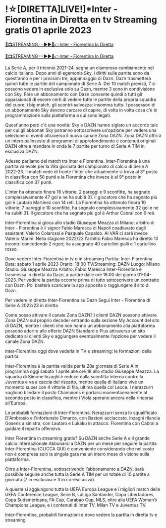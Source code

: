 # !☆[DIRETTA]LIVE!]*Inter - Fiorentina in Diretta en tv Streaming gratis 01 aprile 2023

[🔴📺STREAMING==►►📲👉Inter - Fiorentina In Diretta](https://tinyurl.com/42c8exjp)

[🔴📺STREAMING==►►📲👉Inter - Fiorentina In Diretta](https://tinyurl.com/42c8exjp)

La Serie A, per il triennio 2021-24, segna un clamoroso cambiamento nel calcio italiano. Dopo anni di egemonia Sky, i diritti sulle partite sono da quest'anno e per i prossimi tre, appannaggio di Dazn. Dazn trasmetterà quindi tutte le partite del campionato di Serie A. Dei 10 match previsti, 7 si possono vedere in esclusiva solo su Dazn, mentre 3 sono in condivisione con Sky. Fare un abbonamento con Dazn consente quindi a tutti gli appassionati di essere certi di vedere tutte le partite della propria squadra del cuore, i big match, gli scontri-salvezza: insomma tutto. I possessori di un abbonamento Sky devono cercare di capire, di volta in volta cosa c'è in programmazione sulla piattaforma a cui sono legati.

Quest'anno però c'è una novità: Sky e DAZN hanno siglato un accordo tale per cui gli abbonati Sky potranno sottoscrivere un’opzione per vedere una selezione di eventi attraverso il nuovo canale Zona DAZN. Zona DAZN offrirà un intero palinsesto di programmi di approfondimento e contenuti originali DAZN oltre a mandare in onda le 7 partite per turno di Serie A TIM in esclusiva DAZN.

Adesso parliamo del match tra Inter e Fiorentina. Inter-Fiorentina è una partita valevole per la 28a giornata del campionato di calcio di Serie A 2022-23. Il match vede di fronte l'Inter che attualmente si trova al 3° posto in classifica con 50 punti e la Fiorentina che invece è al 9° posto in classifica con 37 punti.

L'Inter ha ottenuto finora 16 vittorie, 2 pareggi e 9 sconfitte, ha segnato complessivamente 47 gol e ne ha subiti 31. Il giocatore che ha segnato più gol è Lautaro Martínez con 14 reti.
La Fiorentina ha ottenuto finora 10 vittorie, 7 pareggi e 10 sconfitte, ha segnato complessivamente 32 gol e ne ha subiti 31. Il giocatore che ha segnato più gol è Arthur Cabral con 6 reti.

Inter-Fiorentina si gioca allo stadio Giuseppe Meazza di Milano; arbitro di Inter - Fiorentina è il signor Fabio Maresca di Napoli coadiuvato dagli assistenti Valerio Colarossi e Pasquale Capaldo. Al VAR ci sarà invece Valerio Marini. Nella stagione 2022/23 l'arbitro Fabio Maresca ha diretto 10 incontri concedendo 2 rigori; ha assegnato 40 cartellini gialli e 1 cartellino rosso.

Dove vedere Inter-Fiorentina in tv o in streaming
Partita: Inter-Fiorentina
Data: sabato 1 aprile 2023
Orario: 18:00
TV/Streaming: DAZN
Luogo: Milano
Stadio: Giuseppe Meazza
Arbitro: Fabio Maresca
Inter-Fiorentina è trasmessa in diretta da Dazn, a partire dalle ore 18:00 del giorno 01-04-2023. Per vedere la partita occorre prima di tutto sottoscrivere un contratto con Dazn. Poi basterà scaricare la app apposita o raggiungere il sito di Dazn.

Per vedere in diretta Inter-Fiorentina su Dazn
Segui Inter - Fiorentina di Serie A 2022/23 in diretta

Come posso attivare il canale Zona DAZN?
I clienti DAZN possono attivare Zona DAZN sul proprio decoder entrando sulla sezione My Account del sito di DAZN, mentre i clienti che non hanno un abbonamento alla piattaforma possono aderire alle offerte DAZN Standard o Plus attraverso un sito dedicato ai clienti Sky e aggiungere eventualmente l’opzione per vedere il canale Zona DAZN. 

Inter-Fiorentina oggi dove vederla in TV e streaming: le formazioni della partita

Inter-Fiorentina è la partita valida per la 28a giornata di Serie A in programma oggi sabato 1 aprile alle ore 18 allo stadio Giuseppe Meazza. La squadra di Simone Inzaghi è reduce dalla sconfitta interna contro la Juventus e va a caccia del riscatto, mentre quella di Italiano vive un momento super con 4 vittorie di fila, ultima quella col Lecce. I nerazzurri vogliono blindare il posto Champions e portarsi momentaneamente al secondo posto in classifica, mentre i Viola sperano ancora nella rincorsa all'Europa.

Le probabili formazioni di Inter-Fiorentina. Nerazzurri senza lo squalificato D'Ambrosio e l'infortunato Dimarco, con Bastoni acciaccato. Inzaghi rilancia Gosens a sinistra, con Lautaro e Lukaku in attacco. Fiorentina con Cabral a guidare il reparto offensivo.

Inter Fiorentina in streaming gratis? Su DAZN anche Serie A e il grande calcio internazionale
Abbonarsi a DAZN per un mese per seguire la partita Inter-Fiorentina (CLICCA QUI) è conveniente considerando che nel costo non è compresa solo la singola gara ma un intero mese di visione sulla piattaforma.

Oltre a Inter-Fiorentina, sottoscrivendo l’abbonamento a DAZN, sarà possibile seguire anche tutta la Serie A TIM per un totale di 10 partite a giornata (7 in esclusiva e 3 in co-esclusiva).

A queste si aggiungono tutta la UEFA Europa League e i migliori match della UEFA Conference League, Serie B, LaLiga Santander, Copa Libertadores, Copa Sudamericana, FA Cup, Carabao Cup, MLS, oltre alla UEFA Women’s Champions League, e i contenuti di Inter TV, Milan TV e Juventus TV.

Inter-Fiorentina, probabili formazioni e dove vedere la partita in diretta tv e streaming